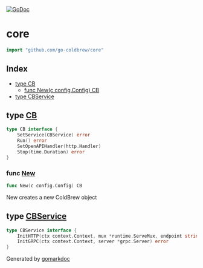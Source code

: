 <!-- Code generated by gomarkdoc. DO NOT EDIT -->

[![GoDoc](https://img.shields.io/badge/pkg.go.dev-doc-blue)](http://pkg.go.dev/github.com/go-coldbrew/core)

# core

```go
import "github.com/go-coldbrew/core"
```

## Index

- [type CB](<#type-cb>)
  - [func New(c config.Config) CB](<#func-new>)
- [type CBService](<#type-cbservice>)


## type [CB](<https://github.com/go-coldbrew/core/blob/main/types.go#L17-L22>)

```go
type CB interface {
    SetService(CBService) error
    Run() error
    SetOpenAPIHandler(http.Handler)
    Stop(time.Duration) error
}
```

### func [New](<https://github.com/go-coldbrew/core/blob/main/core.go#L260>)

```go
func New(c config.Config) CB
```

New creates a new ColdBrew object

## type [CBService](<https://github.com/go-coldbrew/core/blob/main/types.go#L12-L15>)

```go
type CBService interface {
    InitHTTP(ctx context.Context, mux *runtime.ServeMux, endpoint string, opts []grpc.DialOption) error
    InitGRPC(ctx context.Context, server *grpc.Server) error
}
```



Generated by [gomarkdoc](<https://github.com/princjef/gomarkdoc>)
